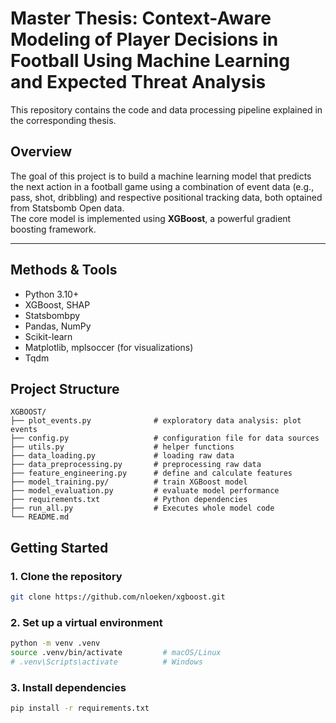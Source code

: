 # Master Thesis: Context-Aware Modeling of Player Decisions in Football Using Machine Learning and Expected Threat Analysis

This repository contains the code and data processing pipeline explained in the corresponding thesis.

## Overview

The goal of this project is to build a machine learning model that predicts the next action in a football game using a combination of event data (e.g., pass, shot, dribbling) and respective positional tracking data, both optained from Statsbomb Open data.  
The core model is implemented using **XGBoost**, a powerful gradient boosting framework.

---

## Methods & Tools

- Python 3.10+
- XGBoost, SHAP
- Statsbombpy
- Pandas, NumPy
- Scikit-learn
- Matplotlib, mplsoccer (for visualizations)
- Tqdm

## Project Structure

```
XGBOOST/
├── plot_events.py              # exploratory data analysis: plot events
├── config.py                   # configuration file for data sources
├── utils.py                    # helper functions 
├── data_loading.py             # loading raw data
├── data_preprocessing.py       # preprocessing raw data
├── feature_engineering.py      # define and calculate features
├── model_training.py/          # train XGBoost model
├── model_evaluation.py         # evaluate model performance
├── requirements.txt            # Python dependencies
├── run_all.py                  # Executes whole model code
└── README.md             
```

## Getting Started

### 1. Clone the repository

```bash
git clone https://github.com/nloeken/xgboost.git
```
### 2. Set up a virtual environment

```bash
python -m venv .venv
source .venv/bin/activate         # macOS/Linux
# .venv\Scripts\activate          # Windows
```

### 3. Install dependencies

```bash
pip install -r requirements.txt
```



